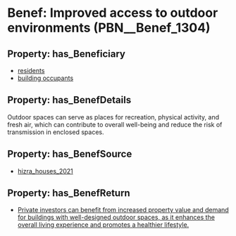 # Benef: __Improved access to outdoor environments__ (PBN__Benef_1304)

## Property: has_Beneficiary

* [residents](../Stakeholder/PBN__Stakeholder_59)
* [building occupants](../Stakeholder/PBN__Stakeholder_97)

## Property: has_BenefDetails

Outdoor spaces can serve as places for recreation, physical activity, and fresh air, which can contribute to overall well-being and reduce the risk of transmission in enclosed spaces.

## Property: has_BenefSource

* [hizra_houses_2021](../Article/PBN__Article_277)

## Property: has_BenefReturn

* [Private investors can benefit from increased property value and demand for buildings with well-designed outdoor spaces, as it enhances the overall living experience and promotes a healthier lifestyle.](../BenefReturn/PBN__BenefReturn_1474)

